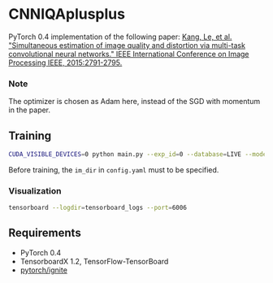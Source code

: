 # CNNIQAplusplus
PyTorch 0.4 implementation of the following paper:
[Kang, Le, et al. "Simultaneous estimation of image quality and distortion via multi-task convolutional neural networks." IEEE International Conference on Image Processing IEEE, 2015:2791-2795.](https://ieeexplore.ieee.org/document/7351311/)

### Note
The optimizer is chosen as Adam here, instead of the SGD with momentum in the paper.

## Training
```bash
CUDA_VISIBLE_DEVICES=0 python main.py --exp_id=0 --database=LIVE --model=CNNIQAplusplus
```
Before training, the `im_dir` in `config.yaml` must to be specified.

### Visualization
```bash
tensorboard --logdir=tensorboard_logs --port=6006
```
## Requirements
- PyTorch 0.4
- TensorboardX 1.2, TensorFlow-TensorBoard
- [pytorch/ignite](https://github.com/pytorch/ignite)